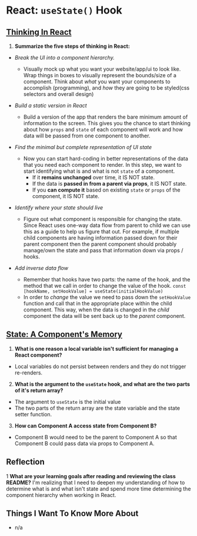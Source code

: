 # React: `useState()` Hook

## [Thinking In React](https://react.dev/learn/thinking-in-react)

1. **Summarize the five steps of thinking in React:**

  - *Break the UI into a component hierarchy.* 
    - Visually mock up what you want your website/app/ui to look like. Wrap things in boxes to visually represent the bounds/size of a component. Think about *what* you want your components to accomplish (programming), and *how* they are going to be styled(css selectors and overall design)

  - *Build a static version in React* 
    - Build a version of the app that renders the bare minimum amount of information to the screen. This gives you the chance to start thinking about how `props` and `state` of each component will work and how data will be passed from one component to another.

  - *Find the minimal but complete representation of UI state* 
    - Now you can start hard-coding in better representations of the data that you need each component to render. In this step, we want to start identifying what is and what is not `state` of a component. 
      - If it **remains unchanged** over time, it IS NOT state.
      - If the data is **passed in from a parent via props**, it IS NOT state.
      - If you **can compute it** based on existing `state` or `props` of the component, it IS NOT state.

- *Identify where your state should live*
  - Figure out what component is responsible for changing the state. Since React uses one-way data flow from parent to child we can use this as a guide to help us figure that out. For example, if multiple child components are having information passed down for their parent component then the parent component should probably manage/own the state and pass that information down via props / hooks.

- *Add inverse data flow*
  - Remember that hooks have two parts: the name of the hook, and the method that we call in order to change the value of the hook. 
  ```const [hookName, setHookValue] = useState(initialHookValue)```
  - In  order to *change* the value we need to pass down the `setHookValue` function and call that in the appropriate place within the child component. This way, when the data is changed in the *child* component the data will be sent back up to the *parent* component.
 
## [State: A Component's Memory](https://react.dev/learn/state-a-components-memory)

1. **What is one reason a local variable isn't sufficient for managing a React component?**
- Local variables do not persist between renders and they do not trigger re-renders.

2. **What is the argument to the `useState` hook, and what are the two parts of it's return array?**
- The argument to `useState` is the initial value
- The two parts of the return array are the state variable and the state setter function.

3. **How can Component A access state from Component B?**
- Component B would need to be the parent to Component A so that Component B could pass data via props to Component A.

## Reflection

1 **What are your learning goals after reading and reviewing the class README?** I'm realizing that I need to deepen my understanding of how to determine what is and what isn't state and spend more time determining the component hierarchy when working in React.

## Things I Want To Know More About
- n/a